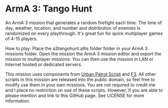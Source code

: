 ArmA 3: Tango Hunt
============

An ArmA 3 mission that generates a random firefight each time. The time of day, weather, location, and number and distribution of enemies is randomized on every playthrough. It's great fun for quick multiplayer games of 4-15 players.

How to play: Place the a3tangohunt.altis folder folder in your ArmA 3 missions folder. Open the mission the ArmA 3 mission editor and export the mission to multiplayer missions. You can then use the mission in LAN or Internet hosted or dedicated servers.

This mission uses components from [Urban Patrol Script](http://kronzky.info/ups/index.htm) and [F3](http://ferstaberinde.com/f3/en//index.php?title=Main_Page). All other scripts in this mission are released into the public domain, so feel free to modify use them in your own missions. You are not required to credit me and I place no restriction on use of these scripts. However, if you are able to please mention and link to this GitHub page. See LICENSE for more information.
